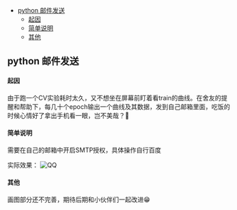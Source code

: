 - [python 邮件发送](#python-邮件发送)
    + [起因](#起因)
    + [简单说明](#简单说明)
    + [其他](#其他)



## python 邮件发送

#### 起因

由于跑一个CV实验耗时太久，又不想坐在屏幕前盯着看train的曲线。在舍友的提醒和帮助下，每几十个epoch输出一个曲线及其数据，发到自己邮箱里面，吃饭的时候心情好了拿出手机看一眼，岂不美哉？🧐



#### 简单说明

需要在自己的邮箱中开启SMTP授权，具体操作自行百度

实际效果：
![QQ](../imgs/QQ.jpg)



#### 其他

画图部分还不完善，期待后期和小伙伴们一起改进😁
